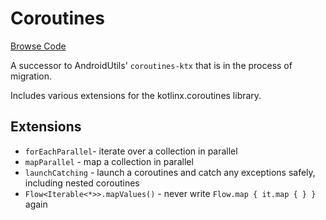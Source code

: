 # Coroutines

[Browse Code](https://github.com/respawn-app/kmmutils/tree/master/coroutines/src/commonMain/kotlin/pro/respawn/kmmutils/coroutines)

A successor to AndroidUtils' `coroutines-ktx` that is in the process of migration.

Includes various extensions for the kotlinx.coroutines library.

## Extensions

* `forEachParallel`- iterate over a collection in parallel
* `mapParallel` - map a collection in parallel
* `launchCatching` - launch a coroutines and catch any exceptions safely, including nested coroutines
* `Flow<Iterable<*>>.mapValues()` - never write `Flow.map { it.map { } }` again
